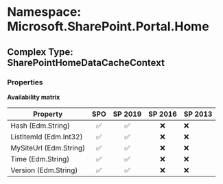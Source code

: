 # Namespace: Microsoft.SharePoint.Portal.Home

## Complex Type: SharePointHomeDataCacheContext

### Properties

**Availability matrix**

Property | SPO | SP 2019 | SP 2016 | SP 2013
----------|:---:|:-------:|:-------:|:-------
Hash (Edm.String) | ✅ | ✅ | ❌ | ❌
ListItemId (Edm.Int32) | ✅ | ✅ | ❌ | ❌
MySiteUrl (Edm.String) | ✅ | ✅ | ❌ | ❌
Time (Edm.String) | ✅ | ✅ | ❌ | ❌
Version (Edm.String) | ✅ | ✅ | ❌ | ❌